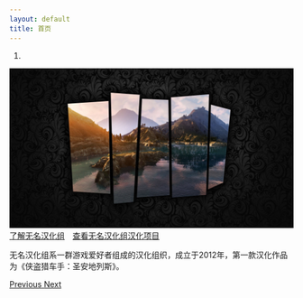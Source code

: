 ```yaml
---
layout: default
title: 首页
---
```


<div id="carousel-example-generic" class="carousel slide" data-ride="carousel">
  <!-- Indicators -->
  <ol class="carousel-indicators">
    <li data-target="#carousel-example-generic" data-slide-to="0" class="active"></li>
  </ol>

  <!-- Wrapper for slides -->
  <div class="carousel-inner" role="listbox">
    <div class="item active">
      <img src="/wm.jpg" alt="INDEX">
      <div class="carousel-caption">
        <a class="btn btn-info btn-sm" href="/About">了解无名汉化组</a>　<a class="btn btn-info btn-sm" href="/Projects">查看无名汉化组汉化项目</a>
        <p class="smallfont" >无名汉化组系一群游戏爱好者组成的汉化组织，成立于2012年，第一款汉化作品为《侠盗猎车手：圣安地列斯》。</p>
      </div>
    </div>
  </div>

  <!-- Controls -->
  <a class="left carousel-control" href="#carousel-example-generic" role="button" data-slide="prev">
    <span class="glyphicon glyphicon-chevron-left" aria-hidden="true"></span>
    <span class="sr-only">Previous</span>
  </a>
  <a class="right carousel-control" href="#carousel-example-generic" role="button" data-slide="next">
    <span class="glyphicon glyphicon-chevron-right" aria-hidden="true"></span>
    <span class="sr-only">Next</span>
  </a>
</div>
<br>
